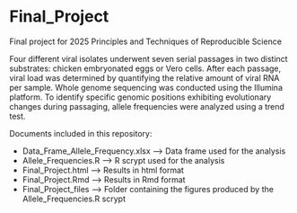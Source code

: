 # Final_Project
Final project for 2025 Principles and Techniques of Reproducible Science

Four different viral isolates underwent seven serial passages in two distinct substrates: chicken embryonated eggs or Vero cells. After each passage, viral load was determined by quantifying the relative amount of viral RNA per sample. Whole genome sequencing was conducted using the Illumina platform. To identify specific genomic positions exhibiting evolutionary changes during passaging, allele frequencies were analyzed using a trend test.

Documents included in this repository:

- Data_Frame_Allele_Frequency.xlsx --> Data frame used for the analysis
- Allele_Frequencies.R --> R scrypt used for the analysis
- Final_Project.html --> Results in html format
- Final_Project.Rmd --> Results in Rmd format
- Final_Project_files --> Folder containing the figures produced by the Allele_Frequencies.R scrypt

